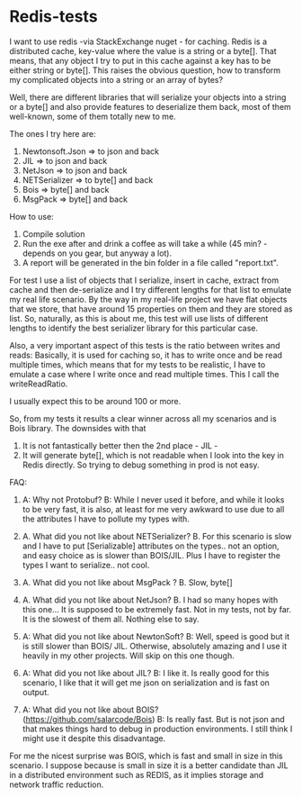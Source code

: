 # Redis-tests

I want to use redis -via StackExchange nuget - for caching. Redis is a distributed cache, key-value where the value is a string or a byte[]. That means, that any object I try to put in this cache against a key has to be either string or byte[]. This raises the obvious question, how to transform my complicated objects into a string or an array of bytes?

Well, there are different libraries that will serialize your objects into a string or a byte[] and also provide features to deserialize them back, most of them well-known, some of them totally new to me.

The ones I try here are:
1. Newtonsoft.Json => to json and back
2. JIL => to json and back
3. NetJson => to json and back
4. NETSerializer => to byte[] and back
5. Bois => byte[] and back
6. MsgPack => byte[] and back

How to use:
1. Compile solution
2. Run the exe after and drink a coffee as will take a while (45 min? - depends on you gear, but anyway a lot).
3. A report will be generated in the bin folder in a file called "report.txt".

For test I use a list of objects that I serialize, insert in cache, extract from cache and then de-serialize and I try different lengths for that list to emulate my real life scenario. By the way in my real-life project we have flat objects that we store, that have around 15 properties on them and they are stored as list. So, naturally, as this is about me, this test will use lists of different lengths to identify the best serializer library for this particular case.

Also, a very important aspect of this tests is the ratio between writes and reads: Basically, it is used for caching so, it has to write once and be read multiple times, which means that for my tests to be realistic, I have to emulate a case where I write once and read multiple times. This I call the writeReadRatio.

I usually expect this to be around 100 or more.


So, from my tests it results a clear winner across all my scenarios and is Bois library. The downsides with that
1. It is not fantastically better then the 2nd place - JIL -
2. It will generate byte[], which is not readable when I look into the key in Redis directly. So trying to debug something in prod is not easy.

FAQ:
1. A: Why not Protobuf?
   B: While I never used it before, and while it looks to be very fast, it is also, at least for me very awkward to use due to all the attributes I have to pollute my types with.

2. A. What did you not like about NETSerializer?
   B. For this scenario is slow and I have to put [Serializable] attributes on the types.. not an option, and easy choice as is slower than BOIS/JIL. Plus I have to register the types I want to serialize.. not cool.

3. A. What did you not like about MsgPack ?
   B. Slow, byte[]

4. A. What did you not like about NetJson?
   B. I had so many hopes with this one... It is supposed to be extremely fast. Not in my tests, not by far. It is the slowest of them all. Nothing else to say.

5. A: What did you not like about NewtonSoft?
   B: Well, speed is good but it is still slower than BOIS/ JIL. Otherwise, absolutely amazing and I use it heavily in my other projects. Will skip on this one though.

6. A: What did you not like about JIL?
   B: I like it. Is really good for this scenario, I like that it will get me json on serialization and is fast on output.

7. A: What did you not like about BOIS? (https://github.com/salarcode/Bois)
   B: Is really fast. But is not json and that makes things hard to debug in production environments. I still think I might use it despite this disadvantage.


For me the nicest surprise was BOIS, which is fast and small in size in this scenario. I suppose because is small in size it is a better candidate than JIL in a distributed environment such as REDIS, as it implies storage and network traffic reduction.
